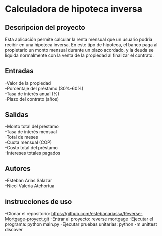 # Calculadora de hipoteca inversa


## Descripcion del proyecto
Esta aplicación permite calcular la renta mensual que un usuario podría recibir en una hipoteca inversa. En este tipo de hipoteca, el banco paga al propietario un monto mensual durante un plazo acordado, y la deuda se liquida normalmente con la venta de la propiedad al finalizar el contrato.
## Entradas
-Valor de la propiedad  <br> 
-Porcentaje del préstamo (30%-60%) <br> 
-Tasa de interés anual (%)  <br> 
-Plazo del contrato (años)

## Salidas
-Monto total del préstamo<br>
-Tasa de interés mensual<br>
-Total de meses<br>
-Cuota mensual (COP)	<br>
-Costo total del préstamo<br>
-Intereses totales pagados

## Autores
-Esteban Arias Salazar<br>
-Nicol Valeria Atehortua<br>

## instrucciones de uso 
-Clonar el repositorio: https://github.com/estebanariassa/Reverse-Mortgage-proyect.git
-Entrar al proyecto: reverse mortgage
-Ejecutar el programa: python main.py
-Ejecutar pruebas unitarias: python -m unittest discover
